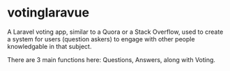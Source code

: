 # votinglaravue
A Laravel voting app, similar to a Quora or a Stack Overflow, used to create a system for users (question askers) to engage with other people knowledgable in that subject.

There are 3 main functions here: Questions, Answers, along with Voting.
